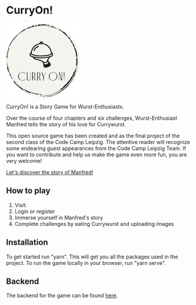 # CurryOn!

<img src="src/assets/images/KONIEC0.png" width="200">

CurryOn! is a Story Game for Wurst-Enthusiasts.

Over the course of four chapters and six challenges, Wurst-Enthusiast Manfred tells the story of his love for Currywurst.

This open source game has been created and as the final project of the second class of the Code Camp Leipzig. The attentive reader will recognize some endearing guest appearances from the Code Camp Leipzig Team. If you want to contribute and help us make the game even more fun, you are very welcome!

[Let's discover the story of Manfred!](https://loving-feynman-16214a.netlify.app/)

## How to play

1.  Visit:
2.  Login or register
3.  Immerse yourself in Manfred's story
4.  Complete challenges by eating Currywurst and uploading images

## Installation

To get started run "yarn". This will get you all the packages used in the project. To run the game locally in your browser, run "yarn serve".

## Backend

The backend for the game can be found [here](https://github.com/chrisfrie/curry-on-api).
